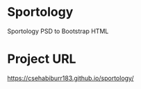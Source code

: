 # Sportology
Sportology PSD to Bootstrap HTML
# Project URL 
https://csehabiburr183.github.io/sportology/
